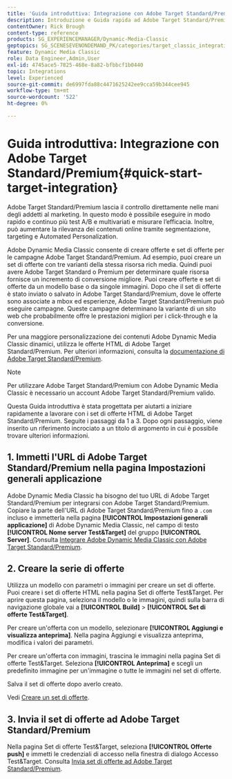 ```yaml
---
title: 'Guida introduttiva: Integrazione con Adobe Target Standard/Premium'
description: Introduzione e Guida rapida ad Adobe Target Standard/Premium per aiutarti a iniziare rapidamente a utilizzare le tecniche di integrazione di Adobe Target Standard/Premium in Adobe Dynamic Media Classic.
contentOwner: Rick Brough
content-type: reference
products: SG_EXPERIENCEMANAGER/Dynamic-Media-Classic
geptopics: SG_SCENESEVENONDEMAND_PK/categories/target_classic_integration
feature: Dynamic Media Classic
role: Data Engineer,Admin,User
exl-id: 4745ace5-7825-468e-8a82-bfbbcf1b0440
topic: Integrations
level: Experienced
source-git-commit: de6997fda88c4471625242ee9cca59b344cee945
workflow-type: tm+mt
source-wordcount: '522'
ht-degree: 0%

---
```


# Guida introduttiva: Integrazione con Adobe Target Standard/Premium{#quick-start-target-integration}

Adobe Target Standard/Premium lascia il controllo direttamente nelle mani degli addetti al marketing. In questo modo è possibile eseguire in modo rapido e continuo più test A/B e multivariati e misurare l’efficacia. Inoltre, può aumentare la rilevanza dei contenuti online tramite segmentazione, targeting e Automated Personalization.

Adobe Dynamic Media Classic consente di creare offerte e set di offerte per le campagne Adobe Target Standard/Premium. Ad esempio, puoi creare un set di offerte con tre varianti della stessa risorsa rich media. Quindi puoi avere Adobe Target Standard o Premium per determinare quale risorsa fornisce un incremento di conversione migliore. Puoi creare offerte e set di offerte da un modello base o da singole immagini. Dopo che il set di offerte è stato inviato o salvato in Adobe Target Standard/Premium, dove le offerte sono associate a mbox ed esperienze, Adobe Target Standard/Premium può eseguire campagne. Queste campagne determinano la variante di un sito web che probabilmente offre le prestazioni migliori per i click-through e la conversione.

Per una maggiore personalizzazione dei contenuti Adobe Dynamic Media Classic dinamici, utilizza le offerte HTML di Adobe Target Standard/Premium. Per ulteriori informazioni, consulta la [documentazione di Adobe Target Standard/Premium](https://experienceleague.adobe.com/en/docs/target).

>[!NOTE]
>
>Per utilizzare Adobe Target Standard/Premium con Adobe Dynamic Media Classic è necessario un account Adobe Target Standard/Premium valido.

Questa Guida introduttiva è stata progettata per aiutarti a iniziare rapidamente a lavorare con i set di offerte HTML di Adobe Target Standard/Premium. Seguite i passaggi da 1 a 3. Dopo ogni passaggio, viene inserito un riferimento incrociato a un titolo di argomento in cui è possibile trovare ulteriori informazioni.

## &#x200B;1. Immetti l&#39;URL di Adobe Target Standard/Premium nella pagina Impostazioni generali applicazione

Adobe Dynamic Media Classic ha bisogno del tuo URL di Adobe Target Standard/Premium per integrarsi con Adobe Target Standard/Premium. Copiare la parte dell&#39;URL di Adobe Target Standard/Premium fino a `.com` incluso e immetterla nella pagina **[!UICONTROL Impostazioni generali applicazione]** di Adobe Dynamic Media Classic, nel campo di testo **[!UICONTROL Nome server Test&amp;Target]** del gruppo **[!UICONTROL Server]**. Consulta [Integrare Adobe Dynamic Media Classic con Adobe Target Standard/Premium](integrating-dmc-with-target.md#integrating-dmc-with-target).

## &#x200B;2. Creare la serie di offerte

Utilizza un modello con parametri o immagini per creare un set di offerte. Puoi creare i set di offerte HTML nella pagina Set di offerte Test&amp;Target. Per aprire questa pagina, seleziona il modello o le immagini, quindi sulla barra di navigazione globale vai a **[!UICONTROL Build]** > **[!UICONTROL Set di offerte Test&amp;Target]**.

Per creare un&#39;offerta con un modello, selezionare **[!UICONTROL Aggiungi e visualizza anteprima]**. Nella pagina Aggiungi e visualizza anteprima, modifica i valori dei parametri.

Per creare un&#39;offerta con immagini, trascina le immagini nella pagina Set di offerte Test&amp;Target. Seleziona **[!UICONTROL Anteprima]** e scegli un predefinito immagine per un&#39;immagine o tutte le immagini nel set di offerte.

Salva il set di offerte dopo averlo creato.

Vedi [Creare un set di offerte](creating-offer-set.md#creating_an_offer_set).

## &#x200B;3. Invia il set di offerte ad Adobe Target Standard/Premium

Nella pagina Set di offerte Test&amp;Target, seleziona **[!UICONTROL Offerte push]** e immetti le credenziali di accesso nella finestra di dialogo Accesso Test&amp;Target. Consulta [Invia set di offerte ad Adobe Target Standard/Premium](pushing-offer-sets-target.md#pushing_offer_sets_to_target).
